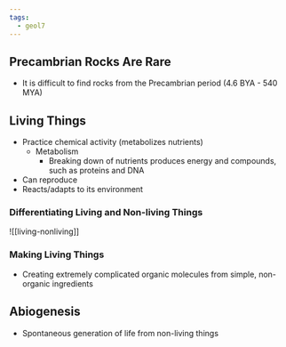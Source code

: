 ```yaml
---
tags:
  - geol7
---
```

## Precambrian Rocks Are Rare
* It is difficult to find rocks from the Precambrian period (4.6 BYA - 540 MYA)
## Living Things
* Practice chemical activity (metabolizes nutrients)
	* Metabolism
		* Breaking down of nutrients produces energy and compounds, such as proteins and DNA
* Can reproduce
* Reacts/adapts to its environment
### Differentiating Living and Non-living Things
 ![[living-nonliving]]
### Making Living Things
* Creating extremely complicated organic molecules from simple, non-organic ingredients

## Abiogenesis
* Spontaneous generation of life from non-living things